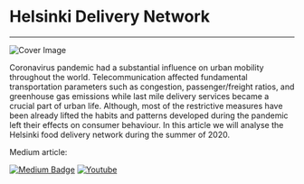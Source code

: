 # Helsinki Delivery Network 

---
![Cover Image](images/orders_animation.gif) 

Coronavirus pandemic had a substantial influence on urban mobility throughout the world.
Telecommunication affected fundamental transportation parameters such as congestion, passenger/freight ratios, and greenhouse gas emissions while last mile delivery services became a crucial part of urban life.
Although, most of the restrictive measures have been already lifted the habits and patterns  developed during the pandemic left their effects on consumer behaviour.
In this article we will analyse the Helsinki food delivery network during the summer of 2020.

Medium article:

[![Medium Badge](https://img.shields.io/badge/Medium-303030?style=for-the-badge&logo=medium&logoColor=white)](https://geometrein.medium.com/wolt-delivery-network-analysis-cccdc4cb50e3)
[![Youtube](https://img.shields.io/badge/Demo_Video-0077B5?style=for-the-badge&logo=youtube&logoColor=white)](https://www.youtube.com/watch?v=FjClhgpisCM)

